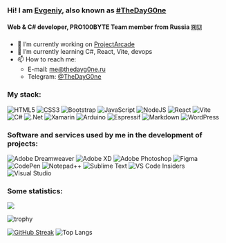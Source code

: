 ### Hi! I am [Evgeniy](https://thedayg0ne.ru), also known as [#TheDayG0ne](https://thedayg0ne.ru)
#### Web & C# developer, PRO100BYTE Team member from Russia 🇷🇺
###
- 🔭 I’m currently working on [ProjectArcade](https://github.com/PRO100BYTE/ProjectArcade)
- 🌱 I’m currently learning C#, React, Vite, devops
- 📫 How to reach me:
  - E-mail: me@thedayg0ne.ru
  - Telegram: [@TheDayG0ne](https://t.me/TheDayG0ne)
###

### My stack:
![HTML5](https://img.shields.io/badge/html5-%23E34F26.svg?style=for-the-badge&logo=html5&logoColor=white) 	![CSS3](https://img.shields.io/badge/css3-%231572B6.svg?style=for-the-badge&logo=css3&logoColor=white) ![Bootstrap](https://img.shields.io/badge/bootstrap-%238511FA.svg?style=for-the-badge&logo=bootstrap&logoColor=white) ![JavaScript](https://img.shields.io/badge/javascript-%23323330.svg?style=for-the-badge&logo=javascript&logoColor=%23F7DF1E) ![NodeJS](https://img.shields.io/badge/node.js-6DA55F?style=for-the-badge&logo=node.js&logoColor=white) ![React](https://img.shields.io/badge/react-%2320232a.svg?style=for-the-badge&logo=react&logoColor=%2361DAFB) ![Vite](https://img.shields.io/badge/vite-%23646CFF.svg?style=for-the-badge&logo=vite&logoColor=white) ![C#](https://img.shields.io/badge/c%23-%23239120.svg?style=for-the-badge&logo=csharp&logoColor=white) ![.Net](https://img.shields.io/badge/.NET-5C2D91?style=for-the-badge&logo=.net&logoColor=white) ![Xamarin](https://img.shields.io/badge/Xamarin-3199DC?style=for-the-badge&logo=xamarin&logoColor=white) ![Arduino](https://img.shields.io/badge/-Arduino-00979D?style=for-the-badge&logo=Arduino&logoColor=white) ![Espressif](https://img.shields.io/badge/espressif-E7352C.svg?style=for-the-badge&logo=espressif&logoColor=white)	![Markdown](https://img.shields.io/badge/markdown-%23000000.svg?style=for-the-badge&logo=markdown&logoColor=white) ![WordPress](https://img.shields.io/badge/WordPress-%23117AC9.svg?style=for-the-badge&logo=WordPress&logoColor=white) 

### Software and services used by me in the development of projects:
![Adobe Dreamweaver](https://img.shields.io/badge/Adobe%20Dreamweaver-FF61F6.svg?style=for-the-badge&logo=Adobe%20Dreamweaver&logoColor=white) ![Adobe XD](https://img.shields.io/badge/Adobe%20XD-470137?style=for-the-badge&logo=Adobe%20XD&logoColor=#FF61F6) ![Adobe Photoshop](https://img.shields.io/badge/adobe%20photoshop-%2331A8FF.svg?style=for-the-badge&logo=adobe%20photoshop&logoColor=white) ![Figma](https://img.shields.io/badge/figma-%23F24E1E.svg?style=for-the-badge&logo=figma&logoColor=white) ![CodePen](https://img.shields.io/badge/CodePen-white?style=for-the-badge&logo=codepen&logoColor=black) ![Notepad++](https://img.shields.io/badge/Notepad++-90E59A.svg?style=for-the-badge&logo=notepad%2b%2b&logoColor=black) ![Sublime Text](https://img.shields.io/badge/sublime_text-%23575757.svg?style=for-the-badge&logo=sublime-text&logoColor=important)	![VS Code Insiders](https://img.shields.io/badge/VS%20Code%20Insiders-35b393.svg?style=for-the-badge&logo=visual-studio-code&logoColor=white) ![Visual Studio](https://img.shields.io/badge/Visual%20Studio-5C2D91.svg?style=for-the-badge&logo=visual-studio&logoColor=white)

### Some statistics:
![](https://komarev.com/ghpvc/?username=TheDayG0ne&style=for-the-badge&color=610094&base=614)

![trophy](https://github-profile-trophy.vercel.app/?username=TheDayG0ne)

[![GitHub Streak](https://streak-stats.demolab.com?user=TheDayG0ne)](https://git.io/streak-stats) ![Top Langs](https://github-readme-stats.vercel.app/api/top-langs/?username=TheDayG0ne&layout=compact) 

<!-- [![GitHub Streak](https://github-readme-streak-stats.herokuapp.com/?user=TheDayG0ne)](https://git.io/streak-stats) -->

